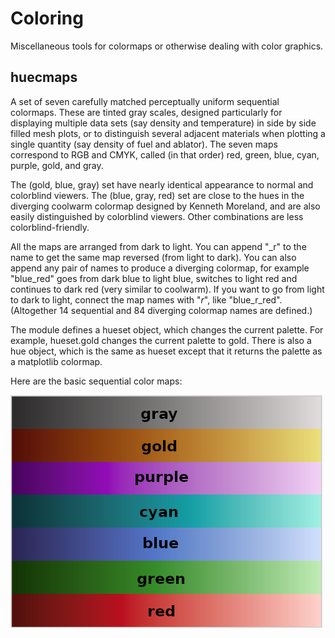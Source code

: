# Coloring

Miscellaneous tools for colormaps or otherwise dealing with color graphics.

## huecmaps

A set of seven carefully matched perceptually uniform sequential
colormaps.  These are tinted gray scales, designed particularly for
displaying multiple data sets (say density and temperature) in side
by side filled mesh plots, or to distinguish several adjacent
materials when plotting a single quantity (say density of fuel and
ablator).  The seven maps correspond to RGB and CMYK, called (in that
order) red, green, blue, cyan, purple, gold, and gray.

The (gold, blue, gray) set have nearly identical appearance to normal
and colorblind viewers.  The (blue, gray, red) set are close to the
hues in the diverging coolwarm colormap designed by Kenneth Moreland,
and are also easily distinguished by colorblind viewers.  Other
combinations are less colorblind-friendly.

All the maps are arranged from dark to light.  You can append "_r" to
the name to get the same map reversed (from light to dark).  You can
also append any pair of names to produce a diverging colormap, for
example "blue_red" goes from dark blue to light blue, switches to
light red and continues to dark red (very similar to coolwarm).  If
you want to go from light to dark to light, connect the map names with
"_r_", like "blue_r_red".  (Altogether 14 sequential and 84 diverging
colormap names are defined.)

The module defines a hueset object, which changes the current palette.
For example, hueset.gold changes the current palette to gold.  There
is also a hue object, which is the same as hueset except that it returns
the palette as a matplotlib colormap.

Here are the basic sequential color maps:

![huecmaps sequential maps](/huecmaps.png)
